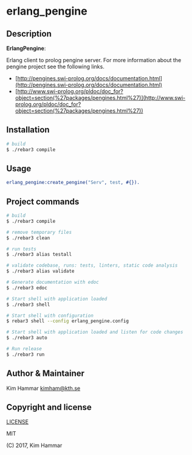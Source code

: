 # erlang_pengine

## Description

**ErlangPengine**:

Erlang client to prolog pengine server.
For more information about the pengine project see the following links.

* [http://pengines.swi-prolog.org/docs/documentation.html](http://pengines.swi-prolog.org/docs/documentation.html)
* [http://www.swi-prolog.org/pldoc/doc_for?object=section(%27packages/pengines.html%27)](http://www.swi-prolog.org/pldoc/doc_for?object=section(%27packages/pengines.html%27))

## Installation

```bash
# build
$ ./rebar3 compile

```
## Usage

```erlang
erlang_pengine:create_pengine("Serv", test, #{}).
```

## Project commands
```bash
# build
$ ./rebar3 compile

# remove temporary files
$ ./rebar3 clean

# run tests
$ ./rebar3 alias testall

# validate codebase, runs: tests, linters, static code analysis
$ ./rebar3 alias validate

# Generate documentation with edoc
$ ./rebar3 edoc

# Start shell with application loaded
$ ./rebar3 shell

# Start shell with configuration
$ rebar3 shell --config erlang_pengine.config

# Start shell with application loaded and listen for code changes
$ ./rebar3 auto

# Run release
$ ./rebar3 run

```

## Author & Maintainer

Kim Hammar <kimham@kth.se>

## Copyright and license

[LICENSE](LICENSE.md)

MIT

(C) 2017, Kim Hammar